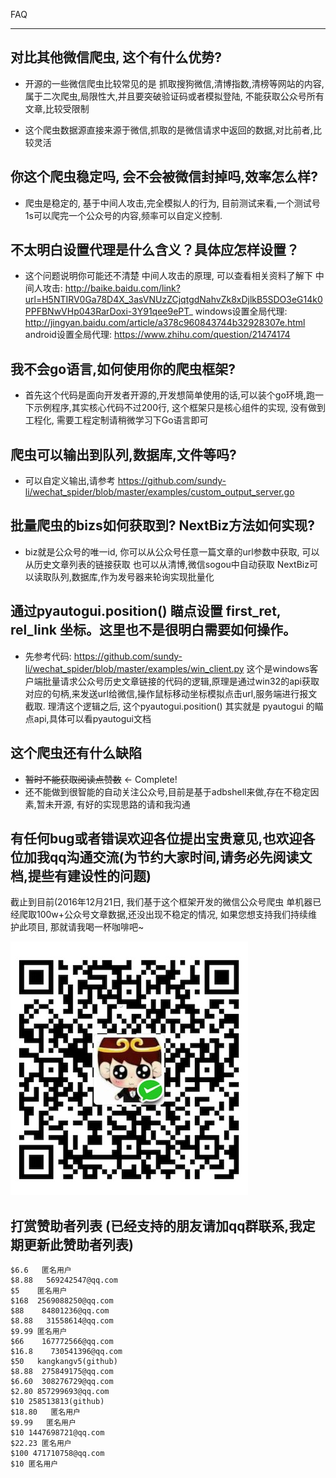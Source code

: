 FAQ

------------------------------------------------------------------------

## 对比其他微信爬虫, 这个有什么优势?

- 开源的一些微信爬虫比较常见的是 抓取搜狗微信,清博指数,清榜等网站的内容, 属于二次爬虫,局限性大,并且要突破验证码或者模拟登陆, 不能获取公众号所有文章,比较受限制


- 这个爬虫数据源直接来源于微信,抓取的是微信请求中返回的数据,对比前者,比较灵活

## 你这个爬虫稳定吗, 会不会被微信封掉吗,效率怎么样?

- 爬虫是稳定的,  基于中间人攻击,完全模拟人的行为, 目前测试来看,一个测试号1s可以爬完一个公众号的内容,频率可以自定义控制.

## 不太明白设置代理是什么含义？具体应怎样设置？
- 这个问题说明你可能还不清楚 中间人攻击的原理, 可以查看相关资料了解下
    中间人攻击: http://baike.baidu.com/link?url=H5NTIRV0Ga78D4X_3asVNUzZCjqtgdNahvZk8xDjlkB5SDO3eG14k0PPFBNwVHp043RarDoxi-3Y91qee9ePT_
    windows设置全局代理: http://jingyan.baidu.com/article/a378c960843744b32928307e.html
    android设置全局代理: https://www.zhihu.com/question/21474174

## 我不会go语言,如何使用你的爬虫框架?
- 首先这个代码是面向开发者开源的,开发想简单使用的话,可以装个go环境,跑一下示例程序,其实核心代码不过200行, 这个框架只是核心组件的实现, 没有做到工程化, 需要工程定制请稍微学习下Go语言即可

## 爬虫可以输出到队列,数据库,文件等吗?
- 可以自定义输出,请参考 https://github.com/sundy-li/wechat_spider/blob/master/examples/custom_output_server.go

## 批量爬虫的bizs如何获取到? NextBiz方法如何实现?

- biz就是公众号的唯一id, 你可以从公众号任意一篇文章的url参数中获取, 可以从历史文章列表的链接获取 也可以从清博,微信sogou中自动获取
  NextBiz可以读取队列,数据库,作为发号器来轮询实现批量化 



##  通过pyautogui.position() 瞄点设置 first_ret, rel_link 坐标。这里也不是很明白需要如何操作。

- 先参考代码: https://github.com/sundy-li/wechat_spider/blob/master/examples/win_client.py 这个是windows客户端批量请求公众号历史文章链接的代码的逻辑,原理是通过win32的api获取对应的句柄,来发送url给微信,操作鼠标移动坐标模拟点击url,服务端进行报文截取. 理清这个逻辑之后, 这个pyautogui.position() 其实就是  pyautogui 的瞄点api,具体可以看pyautogui文档



##  这个爬虫还有什么缺陷
- ~~暂时不能获取阅读点赞数~~ ← Complete!
- 还不能做到很智能的自动关注公众号,目前是基于adbshell来做,存在不稳定因素,暂未开源, 有好的实现思路的请和我沟通

## 有任何bug或者错误欢迎各位提出宝贵意见,也欢迎各位加我qq沟通交流(为节约大家时间,请务必先阅读文档,提些有建设性的问题)

截止到目前(2016年12月21日, 我们基于这个框架开发的微信公众号爬虫 单机器已经爬取100w+公众号文章数据,还没出现不稳定的情况, 如果您想支持我们持续维护此项目, 那就请我喝一杯咖啡吧~

![支持一下](donate.png)


## 打赏赞助者列表 (已经支持的朋友请加qq群联系,我定期更新此赞助者列表)
```
$6.6   匿名用户
$8.88   569242547@qq.com
$5    匿名用户
$168  2569088250@qq.com
$88    84801236@qq.com
$8.88   31558614@qq.com
$9.99 匿名用户
$66    167772566@qq.com
$16.8    730541396@qq.com
$50   kangkangv5(github)
$8.88  275849175@qq.com
$6.60  308276729@qq.com
$2.80 857299693@qq.com
$10 258513813(github)
$18.80   匿名用户
$9.99   匿名用户
$10 1447698721@qq.com
$22.23 匿名用户
$100 471710758@qq.com
$10 匿名用户
```



